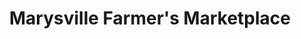 ---
title: "Marysville Farmer's Marketplace"
url: /marysville/marysville-farmers-marketplace/
shop: Supermarkt
---